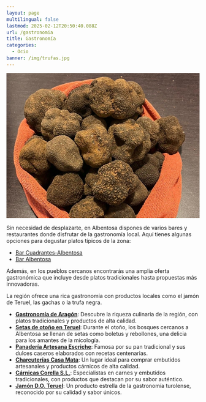 ```yaml
---
layout: page
multilingual: false
lastmod: 2025-02-12T20:50:40.088Z
url: /gastronomia
title: Gastronomía
categories:
  - Ocio
banner: /img/trufas.jpg
---
```


![](/img/trufas.jpg)

Sin necesidad de desplazarte, en Albentosa dispones de varios bares y restaurantes donde disfrutar de la gastronomía local. Aquí tienes algunas opciones para degustar platos típicos de la zona:

- [Bar Cuadrantes-Albentosa](https://g.co/kgs/EcMNVQs)
- [Bar Albentosa](https://g.co/kgs/pSQftvo)

Además, en los pueblos cercanos encontrarás una amplia oferta gastronómica que incluye desde platos tradicionales hasta propuestas más innovadoras.

La región ofrece una rica gastronomía con productos locales como el jamón de Teruel, las gachas o la trufa negra.

- **[Gastronomía de Aragón](https://www.turismodearagon.com/gastronomia/)**: Descubre la riqueza culinaria de la región, con platos tradicionales y productos de alta calidad.
- **[Setas de otoño en Teruel](https://degustateruel.com/es/blog/noticias/setas-de-otono-los-boletus-y-rebollones-en-teruel)**: Durante el otoño, los bosques cercanos a Albentosa se llenan de setas como boletus y rebollones, una delicia para los amantes de la micología.
- **[Panadería Artesana Escriche](https://ponaragonentumesa.com/directorio/sector/productores/panaderia-reposteria-dulces-y-turrones/panaderia-artesana-escriche/)**: Famosa por su pan tradicional y sus dulces caseros elaborados con recetas centenarias.
- **[Charcuterías Casa Mata](https://g.co/kgs/n1HkYbu)**: Un lugar ideal para comprar embutidos artesanales y productos cárnicos de alta calidad.
- **[Cárnicas Corella S.L.](https://g.co/kgs/C9kzfgp)**: Especialistas en carnes y embutidos tradicionales, con productos que destacan por su sabor auténtico.
- **[Jamón D.O. Teruel](https://jamondeteruel.com/es/)**: Un producto estrella de la gastronomía turolense, reconocido por su calidad y sabor únicos.

